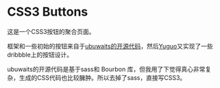 # CSS3 Buttons

这是一个CSS3按钮的聚合页面。

框架和一些初始的按钮来自于[ubuwaits的开源代码](https://github.com/ubuwaits/css3-buttons)，然后[Yuguo](http://yuguo.us)又实现了一些dribbble上的按钮设计。

ubuwaits的开源代码是基于sass和 Bourbon 库，但我用了下觉得真心非常复杂，生成的CSS代码也比较臃肿。所以去掉了sass，直接写CSS3。


